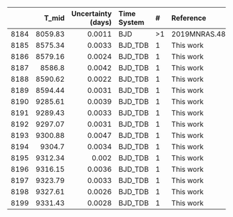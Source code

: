 |      |   T_mid |   Uncertainty (days) | Time System   | #   | Reference           |
|-----:|--------:|---------------------:|:--------------|:----|:--------------------|
| 8184 | 8059.83 |               0.0011 | BJD           | >1  | 2019MNRAS.489.2478N |
| 8185 | 8575.34 |               0.0033 | BJD_TDB       | 1   | This work           |
| 8186 | 8579.16 |               0.0024 | BJD_TDB       | 1   | This work           |
| 8187 | 8586.8  |               0.0042 | BJD_TDB       | 1   | This work           |
| 8188 | 8590.62 |               0.0022 | BJD_TDB       | 1   | This work           |
| 8189 | 8594.44 |               0.0031 | BJD_TDB       | 1   | This work           |
| 8190 | 9285.61 |               0.0039 | BJD_TDB       | 1   | This work           |
| 8191 | 9289.43 |               0.0033 | BJD_TDB       | 1   | This work           |
| 8192 | 9297.07 |               0.0031 | BJD_TDB       | 1   | This work           |
| 8193 | 9300.88 |               0.0047 | BJD_TDB       | 1   | This work           |
| 8194 | 9304.7  |               0.0034 | BJD_TDB       | 1   | This work           |
| 8195 | 9312.34 |               0.002  | BJD_TDB       | 1   | This work           |
| 8196 | 9316.15 |               0.0036 | BJD_TDB       | 1   | This work           |
| 8197 | 9323.79 |               0.0033 | BJD_TDB       | 1   | This work           |
| 8198 | 9327.61 |               0.0026 | BJD_TDB       | 1   | This work           |
| 8199 | 9331.43 |               0.0028 | BJD_TDB       | 1   | This work           |